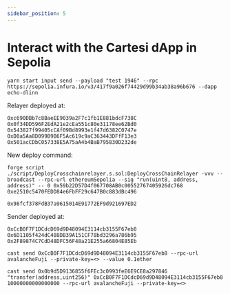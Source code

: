 ```yaml
---
sidebar_position: 5
---
```


# Interact with the Cartesi dApp in Sepolia

```shell
yarn start input send --payload "test 1946" --rpc https://sepolia.infura.io/v3/417f9a026f74429d99b34ab38a96b676 --dapp echo-dlinn
```

Relayer deployed at:

```shell
0xc690DBb7c8BaeEE9039a2F7c1fb1E881bdcF738C
0x0f34DD596F2EdA21e2cEa551c80e31178ee62Bd0
0x543827f99405cCAf09Bd8993e1f47d6382C0747e
0xD0a5Aa8D099B9B6F5Ac619c9aC363443DFfF13e3
0x501acCDbC057338E5A75aA4b4BaB795830D232de
```

New deploy command:

```shell
forge script ./script/DeployCrosschainrelayer.s.sol:DeployCrossChainRelayer -vvv --broadcast --rpc-url ethereumSepolia --sig "run(uint8, address, address)" -- 0 0x59b22D57D4f067708AB0c00552767405926dc768 0xe2510c5470FEDD84e6FbFF29c647B0c883dBc496

0x98fcf378FdB37a9615014E91772EF9d921697ED2
```

Sender deployed at:

```shell
0xCcB0F7F1DCdcD69d9D48094E3114cb3155F67eb8
0x6D1105f424dC488DB39A151CF78bd3296a786b95
0x2F89874C7CdD48DFC56F48a21E255a66804E85Eb
```

```shell
cast send 0xCcB0F7F1DCdcD69d9D48094E3114cb3155F67eb8 --rpc-url avalancheFuji --private-key=<> --value 0.1ether
```

```shell
cast send 0x0b9d5D9136855f6FEc3c0993feE6E9CE8a297846 "transfer(address,uint256)" 0xCcB0F7F1DCdcD69d9D48094E3114cb3155F67eb8 10000000000000000 --rpc-url avalancheFuji --private-key=<>
```

